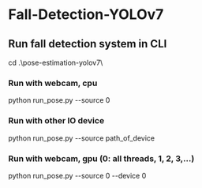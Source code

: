 # Fall-Detection-YOLOv7

## Run fall detection system in CLI

cd .\pose-estimation-yolov7\

### Run with webcam, cpu
python run_pose.py --source 0 

### Run with other IO device
python run_pose.py --source path_of_device

### Run with webcam, gpu (0: all threads, 1, 2, 3,...)
python run_pose.py --source 0 --device 0
